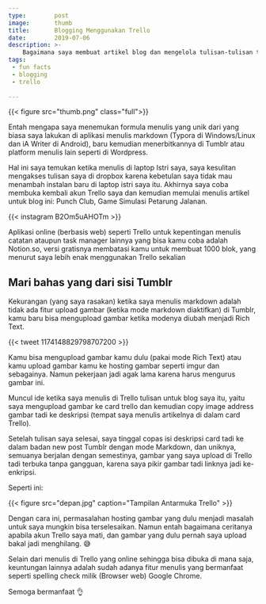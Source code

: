 ```yaml
---
type:        post
image:       thumb
title:       Blogging Menggunakan Trello
date:        2019-07-06
description: >-
    Bagaimana saya membuat artikel blog dan mengelola tulisan-tulisan tersebut di Trello.
tags:
 - fun facts
 - blogging
 - trello
 
---
```


{{< figure
    src="thumb.png" class="full">}}

Entah mengapa saya menemukan formula menulis yang unik dari yang biasa saya lakukan di aplikasi menulis markdown (Typora di Windows/Linux dan iA Writer di Android), baru kemudian menerbitkannya di Tumblr atau platform menulis lain seperti di Wordpress.

Hal ini saya temukan ketika menulis di laptop Istri saya, saya kesulitan mengakses tulisan saya di dropbox karena kebetulan saya tidak mau menambah instalan baru di laptop istri saya itu. Akhirnya saya coba membuka kembali akun Trello saya dan kemudian memulai menulis artikel untuk blog ini: Punch Club, Game Simulasi Petarung Jalanan.

{{< instagram B2Om5uAHOTm >}}

Aplikasi online (berbasis web) seperti Trello untuk kepentingan menulis catatan ataupun task manager lainnya yang bisa kamu coba adalah Notion.so, versi gratisnya membatasi kamu untuk membuat 1000 blok, yang menurut saya lebih enak menggunakan Trello sekalian

## Mari bahas yang dari sisi Tumblr
Kekurangan (yang saya rasakan) ketika saya menulis markdown adalah tidak ada fitur upload gambar (ketika mode markdown diaktifkan) di Tumblr, kamu baru bisa mengupload gambar ketika modenya diubah menjadi Rich Text.

{{< tweet 1174148829798707200 >}}

Kamu bisa mengupload gambar kamu dulu (pakai mode Rich Text) atau kamu upload gambar kamu ke hosting gambar seperti imgur dan sebagainya. Namun pekerjaan jadi agak lama karena harus mengurus gambar ini.

Muncul ide ketika saya menulis di Trello tulisan untuk blog saya itu, yaitu saya mengupload gambar ke card trello dan kemudian copy image address gambar tadi ke deskripsi (tempat saya menulis artikelnya di dalam card Trello).

Setelah tulisan saya selesai, saya tinggal copas isi deskripsi card tadi ke dalam badan new post Tumblr dengan mode Markdown, dan uniknya, semuanya berjalan dengan semestinya, gambar yang saya upload di Trello tadi terbuka tanpa gangguan, karena saya pikir gambar tadi linknya jadi ke-enkripsi.

Seperti ini:

{{< figure
    src="depan.jpg"
    caption="Tampilan Antarmuka Trello" >}}

Dengan cara ini, permasalahan hosting gambar yang dulu menjadi masalah untuk saya mungkin bisa terselesaikan. Namun entah bagaimana ceritanya apabila akun Trello saya mati, dan gambar yang dulu pernah saya upload bakal jadi menghilang. 😅

Selain dari menulis di Trello yang online sehingga bisa dibuka di mana saja, keuntungan lainnya adalah sudah adanya fitur menulis yang bermanfaat seperti spelling check milik (Browser web) Google Chrome.

Semoga bermanfaat 👌
